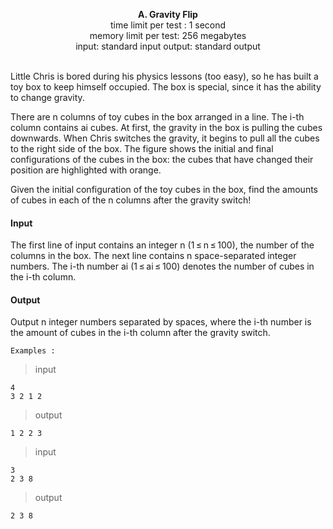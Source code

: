 <p align="center">
<b>A. Gravity Flip</b> <br>
time limit per test : 1 second <br>
memory limit per test: 256 megabytes <br>
input: standard input
output: standard output
</p>
<br>
Little Chris is bored during his physics lessons (too easy), so he has built a toy box to keep himself occupied. The box is special, since it has the ability to change gravity.

There are n columns of toy cubes in the box arranged in a line. The i-th column contains ai cubes. At first, the gravity in the box is pulling the cubes downwards. When Chris switches the gravity, it begins to pull all the cubes to the right side of the box. The figure shows the initial and final configurations of the cubes in the box: the cubes that have changed their position are highlighted with orange.


Given the initial configuration of the toy cubes in the box, find the amounts of cubes in each of the n columns after the gravity switch!

#### Input
The first line of input contains an integer n (1 ≤ n ≤ 100), the number of the columns in the box. The next line contains n space-separated integer numbers. The i-th number ai (1 ≤ ai ≤ 100) denotes the number of cubes in the i-th column.

#### Output
Output n integer numbers separated by spaces, where the i-th number is the amount of cubes in the i-th column after the gravity switch.


`Examples :`

>input

```
4
3 2 1 2
```

> output

```
1 2 2 3
```


> input
```
3
2 3 8
```

> output
```
2 3 8
```
